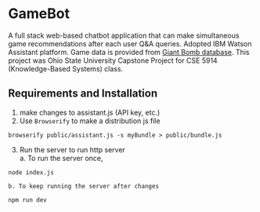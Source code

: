 # GameBot
A full stack web-based chatbot application that can make simultaneous game recommendations after each user Q&A queries. 
Adopted IBM Watson Assistant platform. Game data is provided from [Giant Bomb database](https://www.giantbomb.com/games/).
This project was Ohio State University Capstone Project for CSE 5914 (Knowledge-Based Systems) class.


## Requirements and Installation
1. make changes to assistant.js (API key, etc.)
2. Use `Browserify` to make a distribution js file
```Shell
browserify public/assistant.js -s myBundle > public/bundle.js
```
3. Run the server to run http server  
    a. To run the server once,  
```
node index.js
```  
    b. To keep running the server after changes  
```
npm run dev
```  
